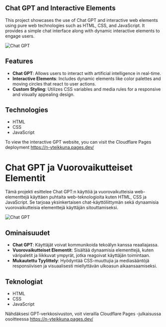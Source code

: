 ## Chat GPT and Interactive Elements

This project showcases the use of Chat GPT and interactive web elements using pure web technologies such as HTML, CSS, and JavaScript. It provides a simple chat interface along with dynamic interactive elements to engage users.

![Chat GPT](../src/assets/images/screenshot3.png)

## Features

- **Chat GPT**: Allows users to interact with artificial intelligence in real-time.
- **Interactive Elements**: Includes dynamic elements like color palettes and moving circles that react to user actions.
- **Custom Styling**: Utilizes CSS variables and media rules for a responsive and visually appealing design.

## Technologies

- HTML
- CSS
- JavaScript

To view the interactive GPT website, you can visit the Cloudflare Pages deployment https://n-yteikkuna.pages.dev/


# Chat GPT ja Vuorovaikutteiset Elementit

Tämä projekti esittelee Chat GPT:n käyttöä ja vuorovaikutteisia web-elementtejä käyttäen puhtaita web-teknologioita kuten HTML, CSS ja JavaScript. Se tarjoaa yksinkertaisen chat-käyttöliittymän sekä dynaamisia vuorovaikutteisia elementtejä käyttäjän sitouttamiseksi.

![Chat GPT](/public/assets/images/screenshot4.png)

## Ominaisuudet

- **Chat GPT**: Käyttäjät voivat kommunikoida tekoälyn kanssa reaaliajassa.
- **Vuorovaikutteiset Elementit**: Sisältää dynaamisia elementtejä, kuten väripaletit ja liikkuvat ympyrät, jotka reagoivat käyttäjän toimintaan.
- **Mukautettu Tyylittely**: Hyödyntää CSS-muuttujia ja mediasääntöjä responsiivisen ja visuaalisesti miellyttävän ulkoasun aikaansaamiseksi.

## Teknologiat

- HTML
- CSS
- JavaScript

Nähdäksesi GPT-verkkosivuston, voit vierailla Cloudflare Pages -julkaisussa osoitteessa https://n-yteikkuna.pages.dev/
